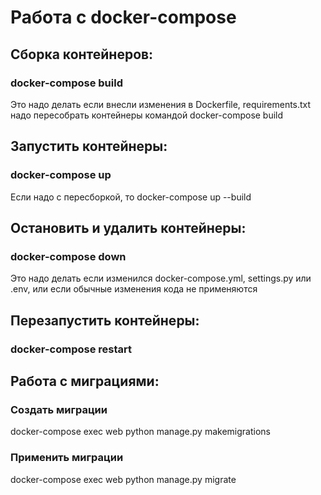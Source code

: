 # Работа с docker-compose
## Сборка контейнеров:
### docker-compose build
Это надо делать если внесли изменения в Dockerfile, requirements.txt надо пересобрать контейнеры командой docker-compose build
## Запустить контейнеры:
### docker-compose up
Если надо с пересборкой, то docker-compose up --build
## Остановить и удалить контейнеры:
### docker-compose down
Это надо делать если изменился docker-compose.yml, settings.py или .env, или если обычные изменения кода не применяются
## Перезапустить контейнеры:
### docker-compose restart
## Работа с миграциями:
### Создать миграции
docker-compose exec web python manage.py makemigrations
### Применить миграции
docker-compose exec web python manage.py migrate
